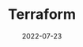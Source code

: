 ---
date: 2022-07-23
title: Terraform
layout: default
tags:
  - iac
  - terraform
  - cheatsheet
  - basics
icon: stack
---